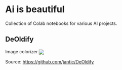 # Ai is beautiful
Collection of Colab notebooks for various AI projects.

## DeOldify
Image colorizer [<img src="https://colab.research.google.com/assets/colab-badge.svg" align="center">](https://colab.research.google.com/github/Reavershark/ai-is-beautiful/blob/master/DeOldify_Notebook.ipynb)

Source: https://github.com/jantic/DeOldify
